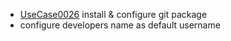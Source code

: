  * [UseCase0026](https://github.com/DomainDrivenArchitecture/ddaRequirement/blob/master/en/requirements/UseCase0026.md) install & configure git package
  * configure developers name as default username
